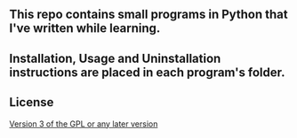 ## This repo contains small programs in Python that I've written while learning.

## Installation, Usage and Uninstallation instructions are placed in each program's folder. 

## License
[Version 3 of the GPL or any later version](https://www.gnu.org/licenses)
